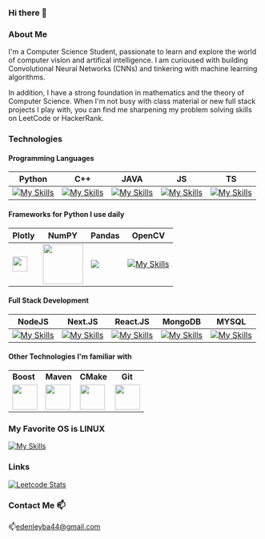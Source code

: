 ### Hi there 👋

<!--
**Eden-Leyba/Eden-Leyba** is a ✨ _special_ ✨ repository because its `README.md` (this file) appears on your GitHub profile.

Here are some ideas to get you started:

- 🔭 I’m currently working on ...
- 🌱 I’m currently learning ...
- 👯 I’m looking to collaborate on ...
- 🤔 I’m looking for help with ...
- 💬 Ask me about ...
- 📫 How to reach me: ...
- 😄 Pronouns: ...
- ⚡ Fun fact: ...
-->

### About Me
I'm a Computer Science Student, passionate to learn and explore the world of computer vision and artifical intelligence. I am curioused with building Convolutional Neural Networks (CNNs) and tinkering with machine learning algorithms.

In addition, I have a strong foundation in mathematics and the theory of Computer Science. 
When I'm not busy with class material or new full stack projects I play with, you can find me sharpening my problem solving skills on LeetCode or HackerRank.

### Technologies
#### Programming Languages
| Python | C++ | JAVA | JS | TS  |
|---|---|---|---|---|
| [![My Skills](https://skillicons.dev/icons?i=py)](https://skillicons.dev) | [![My Skills](https://skillicons.dev/icons?i=cpp)](https://skillicons.dev) | [![My Skills](https://skillicons.dev/icons?i=java)](https://skillicons.dev) | [![My Skills](https://skillicons.dev/icons?i=js)](https://skillicons.dev) | [![My Skills](https://skillicons.dev/icons?i=ts)](https://skillicons.dev)

#### Frameworks for Python I use daily
| Plotly | NumPY | Pandas | OpenCV  |
|---|---|---|---|
| <img src="https://upload.wikimedia.org/wikipedia/commons/thumb/8/8a/Plotly-logo.png/220px-Plotly-logo.png" style="height: 30px;"> | <img src="https://raw.githubusercontent.com/numpy/numpy/main/branding/logo/primary/numpylogo.svg" width=80> | <img src="https://pandas.pydata.org/static/img/pandas_white.svg" with=80> | [![My Skills](https://skillicons.dev/icons?i=opencv)](https://skillicons.dev)

#### Full Stack Development
| NodeJS | Next.JS | React.JS | MongoDB | MYSQL
|---|---|---|---|---|
| [![My Skills](https://skillicons.dev/icons?i=nodejs)](https://skillicons.dev) | [![My Skills](https://skillicons.dev/icons?i=nextjs)](https://skillicons.dev) | [![My Skills](https://skillicons.dev/icons?i=react)](https://skillicons.dev) | [![My Skills](https://skillicons.dev/icons?i=mongodb)](https://skillicons.dev) | [![My Skills](https://skillicons.dev/icons?i=mysql)](https://skillicons.dev) |

#### Other Technologies I'm familiar with

<table>
	<tr>
		<td id="centertd"><b>Boost</b></td>
		<td id="centertd"><b>Maven</b></td>
		<td id="centertd"><b>CMake</b></td>
		<td id="centertd"><b>&nbsp;&nbsp;&nbsp;Git</b></td>
	</tr>
	<tr>
		<td><img src="https://avatars.githubusercontent.com/u/3170529?s=280&v=4" width=50></td>
		<td><img src="https://camo.githubusercontent.com/c449515cf7b5e816c61668be8c56623bc5c2ec8de9447ed846687f4c479dc0d8/68747470733a2f2f736b696c6c69636f6e732e6465762f69636f6e733f693d6d6176656e" width=50></td>
		<td><img src="https://camo.githubusercontent.com/cbd6598d9363bccf46e30308119e79584a48210ae35feb483daed704179606aa/68747470733a2f2f736b696c6c69636f6e732e6465762f69636f6e733f693d636d616b65" width=50></td>
		<td><img src="https://camo.githubusercontent.com/97355a4f48ed3fe5d9763f1d151b4b9716c0e444461c9b54512042336886ba7e/68747470733a2f2f736b696c6c69636f6e732e6465762f69636f6e733f693d676974" width=50> </td>
	</tr>
</table>
		
### My Favorite OS is LINUX
[![My Skills](https://skillicons.dev/icons?i=linux)](https://skillicons.dev)


### Links
[![Leetcode Stats](https://leetcard.jacoblin.cool/eden_leyba)](https://leetcode.com/eden_leyba)


### Contact Me 📫
📫[edenleyba44@gmail.com](mailto:edenleyba44@gmail.com)










